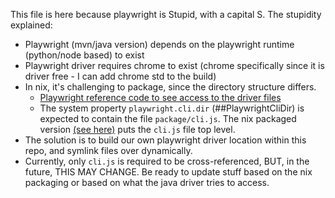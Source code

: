 This file is here because playwright is Stupid, with a capital S. The stupidity explained:

- Playwright (mvn/java version) depends on the playwright runtime (python/node based) to exist
- Playwright driver requires chrome to exist (chrome specifically since it is driver free - I can add chrome std to the build)
- In nix, it's challenging to package, since the directory structure differs. 
  - [Playwright reference code to see access to the driver files][playwright-java-driver-access]
  - The system property `playwright.cli.dir` (##PlaywrightCliDir) is expected to contain the file `package/cli.js`. The nix packaged version [(see here)][nix-playwright-driver] puts the `cli.js` file top level.
- The solution is to build our own playwright driver location within this repo, and symlink files over dynamically. 
- Currently, only `cli.js` is required to be cross-referenced, BUT, in the future, THIS MAY CHANGE. Be ready to update stuff based on the nix packaging or based on what the java driver tries to access.


[playwright-java-driver-access]: https://github.com/microsoft/playwright-java/blob/42d0203b4949ba609250c3ca3e913fa587eb63d3/driver/src/main/java/com/microsoft/playwright/impl/driver/Driver.java#L70-L75
[nix-playwright-driver]: https://github.com/NixOS/nixpkgs/blob/nixos-24.11/pkgs/development/python-modules/playwright/default.nix#L70